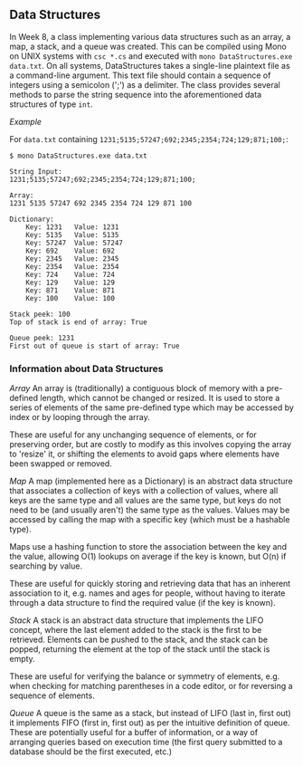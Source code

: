 ## Data Structures
In Week 8, a class implementing various data structures such as an array, a map, a stack, and a queue was created. This can be compiled using Mono on UNIX systems with `csc *.cs` and executed with `mono DataStructures.exe data.txt`. On all systems, DataStructures takes a single-line plaintext file as a command-line argument. This text file should contain a sequence of integers using a semicolon (';') as a delimiter. The class provides several methods to parse the string sequence into the aforementioned data structures of type `int`.

*Example*

For `data.txt` containing `1231;5135;57247;692;2345;2354;724;129;871;100;`:

```console
$ mono DataStructures.exe data.txt

String Input:
1231;5135;57247;692;2345;2354;724;129;871;100;

Array:
1231 5135 57247 692 2345 2354 724 129 871 100 

Dictionary:
	Key: 1231	Value: 1231
	Key: 5135	Value: 5135
	Key: 57247	Value: 57247
	Key: 692	Value: 692
	Key: 2345	Value: 2345
	Key: 2354	Value: 2354
	Key: 724	Value: 724
	Key: 129	Value: 129
	Key: 871	Value: 871
	Key: 100	Value: 100

Stack peek: 100
Top of stack is end of array: True

Queue peek: 1231
First out of queue is start of array: True
```

### Information about Data Structures
*Array*
An array is (traditionally) a contiguous block of memory with a pre-defined length, which cannot be changed or resized. It is used to store a series of elements of the same pre-defined type which may be accessed by index or by looping through the array.

These are useful for any unchanging sequence of elements, or for preserving order, but are costly to modify as this involves copying the array to 'resize' it, or shifting the elements to avoid gaps where elements have been swapped or removed.

*Map*
A map (implemented here as a Dictionary) is an abstract data structure that associates a collection of keys with a collection of values, where all keys are the same type and all values are the same type, but keys do not need to be (and usually aren't) the same type as the values. Values may be accessed by calling the map with a specific key (which must be a hashable type).

Maps use a hashing function to store the association between the key and the value, allowing O(1) lookups on average if the key is known, but O(n) if searching by value.

These are useful for quickly storing and retrieving data that has an inherent association to it, e.g. names and ages for people, without having to iterate through a data structure to find the required value (if the key is known).

*Stack*
A stack is an abstract data structure that implements the LIFO concept, where the last element added to the stack is the first to be retrieved.  Elements can be pushed to the stack, and the stack can be popped, returning the element at the top of the stack until the stack is empty.

These are useful for verifying the balance or symmetry of elements, e.g. when checking for matching parentheses in a code editor, or for reversing a sequence of elements.

*Queue*
A queue is the same as a stack, but instead of LIFO (last in, first out) it implements FIFO (first in, first out) as per the intuitive definition of queue.  These are potentially useful for a buffer of information, or a way of arranging queries based on execution time (the first query submitted to a database should be the first executed, etc.)
